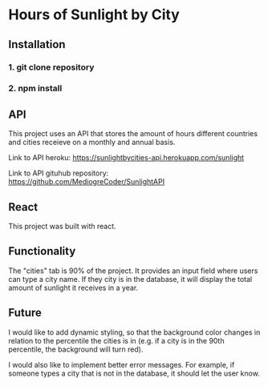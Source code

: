 # Hours of Sunlight by City 

## Installation 

### 1. git clone repository 

### 2. npm install 

## API 

This project uses an API that stores the amount of hours different countries and cities receieve on a monthly and annual basis. 

Link to API heroku: https://sunlightbycities-api.herokuapp.com/sunlight

Link to API gituhub repository: https://github.com/MediogreCoder/SunlightAPI

## React 
This project was built with react. 

## Functionality 
The "cities" tab is 90% of the project. It provides an input field where users can type a city name. If they city is in the database, it will display the total amount of sunlight it receives in a year. 

## Future 
I would like to add dynamic styling, so that the background color changes in relation to the percentile the cities is in (e.g. if a city is in the 90th percentile, the background will turn red). 

I would also like to implement better error messages. For example, if someone types a city that is not in the database, it should let the user know. 
